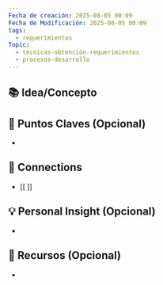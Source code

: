 ```yaml
---
Fecha de creación: 2025-08-05 00:09
Fecha de Modificación: 2025-08-05 00:09
tags:
  - requerimientos
Topic:
  - técnicas-obtención-requerimientos
  - procesos-desarrollo
---
```



## 📚 Idea/Concepto 


## 📌 Puntos Claves (Opcional)
- 

## 🔗 Connections
- [[ ]]

## 💡 Personal Insight (Opcional)
- 
## 🧾 Recursos (Opcional)
- 